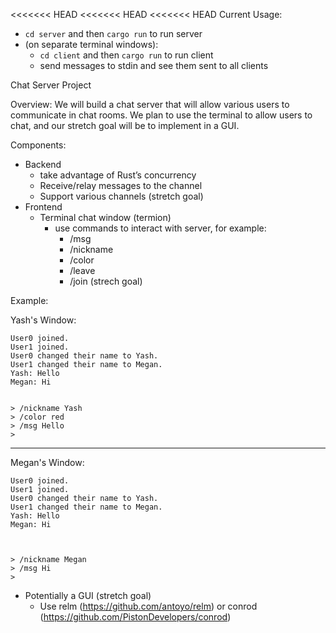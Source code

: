 <<<<<<< HEAD
<<<<<<< HEAD
<<<<<<< HEAD
Current Usage:

- `cd server` and then `cargo run` to run server
- (on separate terminal windows):
  - `cd client` and then `cargo run` to run client
  - send messages to stdin and see them sent to all clients

Chat Server Project

Overview:
We will build a chat server that will allow various users to communicate in chat rooms. We plan to use the terminal to allow users to chat, and our stretch goal will be to implement in a GUI.


Components:
* Backend
   * take advantage of Rust’s concurrency
   * Receive/relay messages to the channel
   * Support various channels (stretch goal)
* Frontend
   * Terminal chat window (termion)
      * use commands to interact with server, for example:
         * /msg <msg>
         * /nickname <nickname>
         * /color <color>
         * /leave
         * /join <channel> (strech goal)

Example:

Yash's Window:
```
User0 joined.
User1 joined.
User0 changed their name to Yash.
User1 changed their name to Megan.
Yash: Hello
Megan: Hi


> /nickname Yash
> /color red
> /msg Hello
>
```
--------------------------------------------------------------------------------------------------------------
Megan's Window:
```
User0 joined.
User1 joined.
User0 changed their name to Yash.
User1 changed their name to Megan.
Yash: Hello
Megan: Hi



> /nickname Megan
> /msg Hi
>
```
   * Potentially a GUI (stretch goal)
      * Use relm (https://github.com/antoyo/relm) or conrod (https://github.com/PistonDevelopers/conrod)
